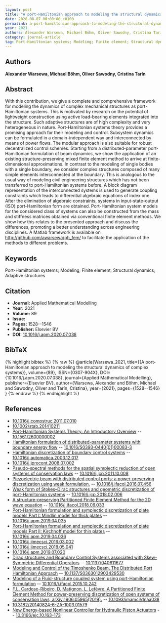 ```yaml
---
layout: post
title: "A port-Hamiltonian approach to modeling the structural dynamics of complex systems"
date: 2020-08-07 00:00:00 +0100
permalink: a-port-hamiltonian-approach-to-modeling-the-structural-dynamics-of-complex-systems
year: 2021
authors: Alexander Warsewa, Michael Böhm, Oliver Sawodny, Cristina Tarín
category: journal-article
tag: Port-Hamiltonian systems; Modeling; Finite element; Structural dynamics; Adaptive structures
---
```

 
## Authors
**Alexander Warsewa, Michael Böhm, Oliver Sawodny, Cristina Tarín**
 
## Abstract
With this contribution, we give a complete and comprehensive framework for modeling the dynamics of complex mechanical structures as port-Hamiltonian systems. This is motivated by research on the potential of lightweight construction using active load-bearing elements integrated into the structure. Such adaptive structures are of high complexity and very heterogeneous in nature. Port-Hamiltonian systems theory provides a promising approach for their modeling and control. Subsystem dynamics can be formulated in a domain-independent way and interconnected by means of power flows. The modular approach is also suitable for robust decentralized control schemes. Starting from a distributed-parameter port-Hamiltonian formulation of beam dynamics, we show the application of an existing structure-preserving mixed finite element method to arrive at finite-dimensional approximations. In contrast to the modeling of single bodies with a single boundary, we consider complex structures composed of many simple elements interconnected at the boundary. This is analogous to the usual way of modeling civil engineering structures which has not been transferred to port-Hamiltonian systems before. A block diagram representation of the interconnected systems is used to generate coupling constraints which leads to differential algebraic equations of index one. After the elimination of algebraic constraints, systems in input-state-output (ISO) port-Hamiltonian form are obtained. Port-Hamiltonian system models for the considered class of systems can also be constructed from the mass and stiffness matrices obtained via conventional finite element methods. We show how this relates to the presented approach and discuss the differences, promoting a better understanding across engineering disciplines. A Matlab framework is available on http://github.com/awarsewa/ph_fem/ to facilitate the application of the methods to different problems.
 
## Keywords
Port-Hamiltonian systems; Modeling; Finite element; Structural dynamics; Adaptive structures
 
## Citation
- **Journal:** Applied Mathematical Modelling
- **Year:** 2021
- **Volume:** 89
- **Issue:** 
- **Pages:** 1528--1546
- **Publisher:** Elsevier BV
- **DOI:** [10.1016/j.apm.2020.07.038](https://doi.org/10.1016/j.apm.2020.07.038)
 
## BibTeX
{% highlight bibtex %}
{% raw %}
@article{Warsewa_2021,
  title={{A port-Hamiltonian approach to modeling the structural dynamics of complex systems}},
  volume={89},
  ISSN={0307-904X},
  DOI={10.1016/j.apm.2020.07.038},
  journal={Applied Mathematical Modelling},
  publisher={Elsevier BV},
  author={Warsewa, Alexander and Böhm, Michael and Sawodny, Oliver and Tarín, Cristina},
  year={2021},
  pages={1528--1546}
}
{% endraw %}
{% endhighlight %}
 
## References
- [10.1016/j.compstruc.2011.07.010](https://doi.org/10.1016/j.compstruc.2011.07.010)
- [10.1002/stab.201410211](https://doi.org/10.1002/stab.201410211)
- [Port-Hamiltonian Systems Theory: An Introductory Overview](port-hamiltonian-systems-theory-an-introductory-overview-journal) -- [10.1561/2600000002](https://doi.org/10.1561/2600000002)
- [Hamiltonian formulation of distributed-parameter systems with boundary energy flow](hamiltonian-formulation-of-distributed-parameter-systems-with-boundary-energy-flow) -- [10.1016/S0393-0440(01)00083-3](https://doi.org/10.1016/S0393-0440(01)00083-3)
- [Hamiltonian discretization of boundary control systems](hamiltonian-discretization-of-boundary-control-systems) -- [10.1016/j.automatica.2003.12.017](https://doi.org/10.1016/j.automatica.2003.12.017)
- [10.1016/j.jprocont.2008.07.002](https://doi.org/10.1016/j.jprocont.2008.07.002)
- [Pseudo-spectral methods for the spatial symplectic reduction of open systems of conservation laws](pseudo-spectral-methods-for-the-spatial-symplectic-reduction-of-open-systems-of-conservation-laws) -- [10.1016/j.jcp.2011.10.008](https://doi.org/10.1016/j.jcp.2011.10.008)
- [Piezoelectric beam with distributed control ports: a power-preserving discretization using weak formulation.](piezoelectric-beam-with-distributed-control-ports-a-power-preserving-discretization-using-weak-formulation) -- [10.1016/j.ifacol.2016.07.456](https://doi.org/10.1016/j.ifacol.2016.07.456)
- [Weak form of Stokes–Dirac structures and geometric discretization of port-Hamiltonian systems](weak-form-of-stokes-dirac-structures-and-geometric-discretization-of-port-hamiltonian-systems) -- [10.1016/j.jcp.2018.02.006](https://doi.org/10.1016/j.jcp.2018.02.006)
- [A structure-preserving Partitioned Finite Element Method for the 2D wave equation](a-structure-preserving-partitioned-finite-element-method-for-the-2d-wave-equation) -- [10.1016/j.ifacol.2018.06.033](https://doi.org/10.1016/j.ifacol.2018.06.033)
- [Port-Hamiltonian formulation and symplectic discretization of plate models Part I: Mindlin model for thick plates](port-hamiltonian-formulation-and-symplectic-discretization-of-plate-models-part-i-mindlin-model-for-thick-plates) -- [10.1016/j.apm.2019.04.035](https://doi.org/10.1016/j.apm.2019.04.035)
- [Port-Hamiltonian formulation and symplectic discretization of plate models Part II: Kirchhoff model for thin plates](port-hamiltonian-formulation-and-symplectic-discretization-of-plate-models-part-ii-kirchhoff-model-for-thin-plates) -- [10.1016/j.apm.2019.04.036](https://doi.org/10.1016/j.apm.2019.04.036)
- [10.1016/j.ijmecsci.2016.03.002](https://doi.org/10.1016/j.ijmecsci.2016.03.002)
- [10.1016/j.ijmecsci.2018.05.041](https://doi.org/10.1016/j.ijmecsci.2018.05.041)
- [10.1016/j.apm.2019.07.020](https://doi.org/10.1016/j.apm.2019.07.020)
- [Dirac structures and Boundary Control Systems associated with Skew-Symmetric Differential Operators](dirac-structures-and-boundary-control-systems-associated-with-skew-symmetric-differential-operators) -- [10.1137/040611677](https://doi.org/10.1137/040611677)
- [Modeling and Control of the Timoshenko Beam. The Distributed Port Hamiltonian Approach](modeling-and-control-of-the-timoshenko-beam-the-distributed-port-hamiltonian-approach) -- [10.1137/S0363012903429530](https://doi.org/10.1137/S0363012903429530)
- [Modeling of a Fluid-structure coupled system using port-Hamiltonian formulation](modeling-of-a-fluid-structure-coupled-system-using-port-hamiltonian-formulation) -- [10.1016/j.ifacol.2015.10.242](https://doi.org/10.1016/j.ifacol.2015.10.242)
- [F.L. Cardoso-Ribeiro, D. Matignon, L. Lefèvre, A Partitioned Finite Element Method for power-preserving discretization of open systems of conservation laws, arXiv:1906.05965(2019).](a-partitioned-finite-element-method-for-power-preserving-discretization-of-open-systems-of-conservation-laws) -- [10.1093/imamci/dnaa038](https://doi.org/10.1093/imamci/dnaa038)
- [10.3182/20140824-6-ZA-1003.01579](https://doi.org/10.3182/20140824-6-ZA-1003.01579)
- [New Energy-based Nonlinear Controller for Hydraulic Piston Actuators](new-energy-based-nonlinear-controller-for-hydraulic-piston-actuators) -- [10.3166/ejc.10.163-173](https://doi.org/10.3166/ejc.10.163-173)

